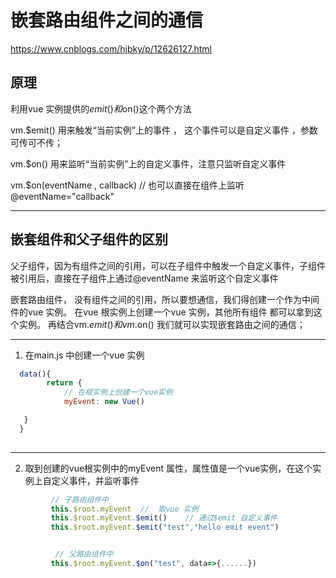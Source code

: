 
# 嵌套路由组件之间的通信


https://www.cnblogs.com/hjbky/p/12626127.html


## 原理

利用vue 实例提供的$emit() 和$on()这个两个方法

vm.$emit() 用来触发“当前实例”上的事件 ， 这个事件可以是自定义事件 ，参数可传可不传； 

vm.$on() 用来监听“当前实例”上的自定义事件，注意只监听自定义事件 

vm.$on(eventName , callback)     // 也可以直接在组件上监听 @eventName="callback"


---

## 嵌套组件和父子组件的区别

父子组件，因为有组件之间的引用，可以在子组件中触发一个自定义事件，子组件被引用后，直接在子组件上通过@eventName 来监听这个自定义事件 

嵌套路由组件， 没有组件之间的引用，所以要想通信，我们得创建一个作为中间件的vue 实例。  在vue 根实例上创建一个vue 实例，其他所有组件
都可以拿到这个实例。 再结合vm.$emit() 和vm.$on() 我们就可以实现嵌套路由之间的通信；



---

1. 在main.js 中创建一个vue 实例

```javascript
  data(){
        return {
            // 在根实例上创建一个vue实例
            myEvent: new Vue()

   }
  }
   
```

---

2.  取到创建的vue根实例中的myEvent 属性，属性值是一个vue实例，在这个实例上自定义事件，并监听事件

 ```javascript
          // 子路由组件中
          this.$root.myEvent  //  取vue 实例
          this.$root.myEvent.$emit()    // 通过$emit 自定义事件
          this.$root.myEvent.$emit("test","hello emit event")

 
           // 父路由组件中
          this.$root.myEvent.$on("test", data=>{......})
 ```
